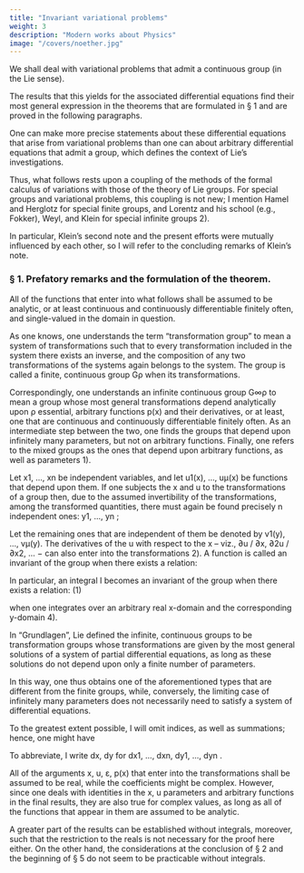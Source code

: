 ```yaml
---
title: "Invariant variational problems"
weight: 3
description: "Modern works about Physics"
image: "/covers/noether.jpg"
---
```



<!-- Emmy Noether in Göttingen.
(Presented by F. Klein at the session on 26 July 1918 1) -->


We shall deal with variational problems that admit a continuous group (in the Lie sense).

The results that this yields for the associated differential equations find their most general expression in the theorems that are formulated in § 1 and are proved in the following paragraphs.

One can make more precise statements about these differential equations that arise from variational problems than one can about arbitrary differential equations that admit a group, which defines the context of Lie’s investigations. 

Thus, what follows rests upon a coupling of the methods of the formal calculus of variations with those of the theory of Lie groups. For special groups and variational problems, this coupling is not new; I mention Hamel and Herglotz for special finite groups, and Lorentz and his school (e.g., Fokker), Weyl, and Klein for special infinite groups 2). 

In particular, Klein’s second note and the present efforts were mutually influenced by each other, so I will refer to the concluding remarks of Klein’s note.


### § 1. Prefatory remarks and the formulation of the theorem.

All of the functions that enter into what follows shall be assumed to be analytic, or at least continuous and continuously differentiable finitely often, and single-valued in the domain in question.

As one knows, one understands the term “transformation group” to mean a system of transformations such that to every transformation included in the system there exists an inverse, and the composition of any two transformations of the systems again belongs to the system. The group is called a finite, continuous group Gρ when its transformations.

<!-- The final version of the manuscript was first submitted at the end of September. -->

<!-- ) Hamel: Math. Ann, Bd. 59 and Zeit. f. Math. u. Phys., Bd. 50. Herglotz: Ann. d. Phys. (4) Bd. 36,
esp. § 9, pp. 511. Fokker, Verslag d. Amsterdamer Akad., 27/1, 1917. For further literature, cf., the second
note of Klein: Göttinger Nachrichten, 19 July 1918.
In a recently-appearing paper of Kneser (Math. Zeit., Bd. 2), he treated the constructionof invariants by
similar methods.
2Noether – Invariant variational problems -->

<!-- are included in the most general group that depends analytically upon ρ essential
parameters s (i.e., the ρ parameters shall not be representable as ρ functions of fewer
parameters).  -->

Correspondingly, one understands an infinite continuous group G∞ρ to mean a group whose most general transformations depend analytically upon ρ essential, arbitrary functions p(x) and their derivatives, or at least, one that are continuous and
continuously differentiable finitely often. As an intermediate step between the two, one
finds the groups that depend upon infinitely many parameters, but not on arbitrary
functions. Finally, one refers to the mixed groups as the ones that depend upon arbitrary
functions, as well as parameters 1).

Let x1, ..., xn be independent variables, and let u1(x), ..., uμ(x) be functions that depend upon them. If one subjects the x and u to the transformations of a group then, due to the assumed invertibility of the transformations, among the transformed quantities, there must again be found precisely n independent ones: y1, ..., yn ; 

Let the remaining ones that are independent of them be denoted by v1(y), ..., vμ(y). The derivatives of the u with
respect to the x – viz., ∂u / ∂x, ∂2u / ∂x2, ... − can also enter into the transformations 2). A
function is called an invariant of the group when there exists a relation:

<!-- ∂u ∂ 2u
∂v ∂ 2 v
P  x , u , , 2 ,⋯  = P  y , v , , 2 ,⋯  .
∂x ∂x
∂y ∂y -->

In particular, an integral I becomes an invariant of the group when there exists a relation:
(1)

<!-- ∂u ∂ 2u
I = ∫ ⋯ ∫ f  x, u, , 2 ,⋯  dx
∂x ∂x


2


∂v ∂ v
= ∫ ⋯ ∫ f  y , v, , 2 ,⋯  dy
∂y ∂y -->

when one integrates over an arbitrary real x-domain and the corresponding y-domain 4).

<!-- “Grundlagen für die Theorie der unendlichen kontinuierlichen Transformationsgruppen” (Ber. d. K. Sächs. Ges. der Wiss. 1891) [cited as -->

In  “Grundlagen”, Lie defined the infinite, continuous groups to be transformation groups whose transformations are given by the most general solutions of a system of partial differential equations, as long as these solutions do not depend upon only a finite number of parameters. 

In this way, one thus obtains one of the aforementioned types that are different from the finite groups, while, conversely, the limiting case of infinitely many parameters does not necessarily need to satisfy a system of differential equations.


To the greatest extent possible, I will omit indices, as well as summations; hence, one might have
 
<!-- ∂2u / ∂x2 for ∂2uα / ∂xβ ∂xγ , etc. -->

To abbreviate, I write dx, dy for dx1, ..., dxn, dy1, ..., dyn .

All of the arguments x, u, ε, p(x) that enter into the transformations shall be assumed to be real, while the coefficients might be complex. However, since one deals with identities in the x, u parameters and arbitrary functions in the final results, they are also true for complex values, as long as all of the functions that appear in them are assumed to be analytic. 

A greater part of the results can be established without integrals, moreover, such that the restriction to the reals is not necessary for the proof here either. On the other hand, the considerations at the conclusion of § 2 and the beginning of § 5 do not seem to be practicable without integrals.


